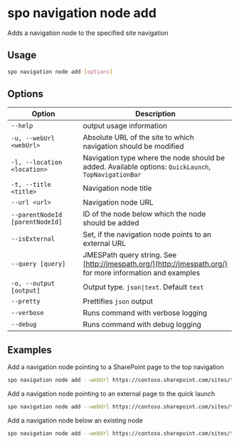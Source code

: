 # spo navigation node add

Adds a navigation node to the specified site navigation

## Usage

```sh
spo navigation node add [options]
```

## Options

Option|Description
------|-----------
`--help`|output usage information
`-u, --webUrl <webUrl>`|Absolute URL of the site to which navigation should be modified
`-l, --location <location>`|Navigation type where the node should be added. Available options: `QuickLaunch`, `TopNavigationBar`
`-t, --title <title>`|Navigation node title
`--url <url>`|Navigation node URL
`--parentNodeId [parentNodeId]`|ID of the node below which the node should be added
`--isExternal`|Set, if the navigation node points to an external URL
`--query [query]`|JMESPath query string. See [http://jmespath.org/](http://jmespath.org/) for more information and examples
`-o, --output [output]`|Output type. `json\|text`. Default `text`
`--pretty`|Prettifies `json` output
`--verbose`|Runs command with verbose logging
`--debug`|Runs command with debug logging

## Examples

Add a navigation node pointing to a SharePoint page to the top navigation

```sh
spo navigation node add --webUrl https://contoso.sharepoint.com/sites/team-a --location TopNavigationBar --title About --url /sites/team-s/sitepages/about.aspx
```

Add a navigation node pointing to an external page to the quick launch

```sh
spo navigation node add --webUrl https://contoso.sharepoint.com/sites/team-a --location QuickLaunch --title "About us" --url https://contoso.com/about-us --isExternal
```

Add a navigation node below an existing node

```sh
spo navigation node add --webUrl https://contoso.sharepoint.com/sites/team-a --parentNodeId 2010 --title About --url /sites/team-s/sitepages/about.aspx
```
